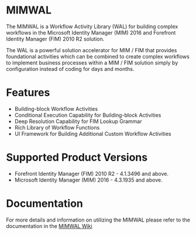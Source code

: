 # MIMWAL
The MIMWAL is a Workflow Activity Library (WAL) for building complex workflows in the Microsoft Identity Manager (MIM) 2016 and Forefront Identity Manager (FIM) 2010 R2 solution.

The WAL is a powerful solution accelerator for MIM / FIM that provides foundational activities which can be combined to create complex workflows to implement business processes within a MIM / FIM solution simply by configuration instead of coding for days and months.

# Features
 * Building-block Workflow Activities
 * Conditional Execution Capability for Building-block Activities
 * Deep Resolution Capability for FIM Lookup Grammar
 * Rich Library of Workflow Functions
 * UI Framework for Building Additional Custom Workflow Activities
 
# Supported Product Versions
 * Forefront Identity Manager (FIM) 2010 R2 - 4.1.3496 and above.
 * Microsoft Identity Manager (MIM) 2016 - 4.3.1935 and above.

# Documentation
For more details and information on utilizing the MIMWAL please refer to the documentation in the [MIMWAL Wiki](https://github.com/Microsoft/MIMWAL/wiki)
